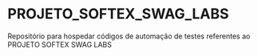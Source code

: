 # PROJETO_SOFTEX_SWAG_LABS

Repositório para hospedar códigos de automação de testes referentes ao 
PROJETO SOFTEX SWAG LABS
